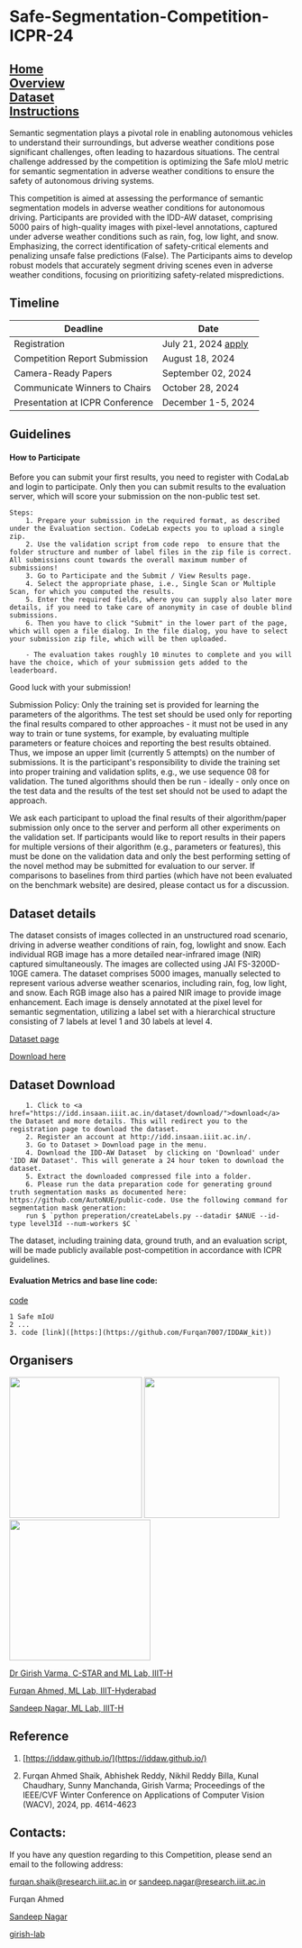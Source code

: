 
# Safe-Segmentation-Competition-ICPR-24

## <a  href="https://girish-lab.github.io//">Home</a> <br> <a  href="https://girish-lab.github.io/Safe-Segmentation-Competition-ICPR-24/">Overview</a> <br> <a href="https://iddaw.github.io/">Dataset</a> <br> <a href="https://girish-lab.github.io/Safe-Segmentation-Competition-ICPR-24/">Instructions </a> 

Semantic segmentation plays a pivotal role in enabling autonomous vehicles to understand their surroundings, but adverse weather conditions pose significant challenges, often leading to hazardous situations. The central challenge addressed by the competition is optimizing the Safe mIoU metric for semantic segmentation in adverse weather conditions to ensure the safety of autonomous driving systems.

This competition is aimed at assessing the performance of semantic segmentation models in adverse weather conditions for autonomous driving. Participants are provided with the IDD-AW dataset, comprising 5000 pairs of high-quality images with pixel-level annotations, captured under adverse weather conditions such as rain, fog, low light, and snow. Emphasizing, the correct identification of safety-critical elements and penalizing unsafe false predictions (False). The Participants aims to develop robust models that accurately segment driving scenes even in adverse weather conditions, focusing on prioritizing safety-related mispredictions.

    


## Timeline 

| Deadline    | Date |
| -------- | ------- |
| Registration    | July 21, 2024 [apply](https://github.com/Furqan7007/IDDAW_kit) |
| Competition Report Submission  | August 18, 2024    |
| Camera-Ready Papers | September 02, 2024     |
| Communicate Winners to Chairs    | October 28, 2024    |
| Presentation at ICPR Conference | December 1-5, 2024 |


## Guidelines 

#### How to Participate 

Before you can submit your first results, you need to register with CodaLab and login to participate. Only then you can submit results to the evaluation server, which will score your submission on the non-public test set. 

    Steps:
        1. Prepare your submission in the required format, as described under the Evaluation section. CodeLab expects you to upload a single zip.
        2. Use the validation script from code repo  to ensure that the folder structure and number of label files in the zip file is correct. All submissions count towards the overall maximum number of submissions!
        3. Go to Participate and the Submit / View Results page.
        4. Select the appropriate phase, i.e., Single Scan or Multiple Scan, for which you computed the results.
        5. Enter the required fields, where you can supply also later more details, if you need to take care of anonymity in case of double blind submissions.
        6. Then you have to click "Submit" in the lower part of the page, which will open a file dialog. In the file dialog, you have to select your submission zip file, which will be then uploaded.
        
        - The evaluation takes roughly 10 minutes to complete and you will have the choice, which of your submission gets added to the leaderboard.

Good luck with your submission!

Submission Policy: Only the training set is provided for learning the parameters of the algorithms. The test set should be used only for reporting the final results compared to other approaches - it must not be used in any way to train or tune systems, for example, by evaluating multiple parameters or feature choices and reporting the best results obtained. Thus, we impose an upper limit (currently 5 attempts) on the number of submissions. It is the participant's responsibility to divide the training set into proper training and validation splits, e.g., we use sequence 08 for validation. The tuned algorithms should then be run - ideally - only once on the test data and the results of the test set should not be used to adapt the approach. 

We ask each participant to upload the final results of their algorithm/paper submission only once to the server and perform all other experiments on the validation set. If participants would like to report results in their papers for multiple versions of their algorithm (e.g., parameters or features), this must be done on the validation data and only the best performing setting of the novel method may be submitted for evaluation to our server. If comparisons to baselines from third parties (which have not been evaluated on the benchmark website) are desired, please contact us for a discussion. 



## Dataset details

The dataset consists of images collected in an unstructured road scenario, driving in adverse weather conditions of rain, fog, lowlight and snow. Each individual RGB image has a more detailed near-infrared image (NIR) captured simultaneously. The images are collected using JAI FS-3200D-10GE camera.
The dataset comprises 5000 images, manually selected to represent various adverse weather scenarios, including rain, fog, low light, and snow. Each RGB image also has a paired NIR image to provide image enhancement. Each image is densely annotated at the pixel level for semantic segmentation, utilizing a label set with a hierarchical structure consisting of 7 labels at level 1 and 30 labels at level 4.


<a align="center" href="https://iddaw.github.io/"> Dataset page</a>

<a align="center" href="https://idd.insaan.iiit.ac.in/dataset/download/">Download here</a>

## Dataset Download  

        1. Click to <a href="https://idd.insaan.iiit.ac.in/dataset/download/">download</a> the Dataset and more details. This will redirect you to the registration page to download the dataset.
        2. Register an account at http://idd.insaan.iiit.ac.in/.
        3. Go to Dataset > Download page in the menu.
        4. Download the IDD-AW Dataset  by clicking on 'Download' under 'IDD AW Dataset'. This will generate a 24 hour token to download the dataset.
        5. Extract the downloaded compressed file into a folder.
        6. Please run the data preparation code for generating ground truth segmentation masks as documented here: https://github.com/AutoNUE/public-code. Use the following command for segmentation mask generation:
        run $ `python preperation/createLabels.py --datadir $ANUE --id-type level3Id --num-workers $C `


The dataset, including training data, ground truth, and an evaluation script, will be made publicly available post-competition in accordance with ICPR guidelines.

#### Evaluation Metrics and base line code: 

[code](https://github.com/Furqan7007/IDDAW_kit)

    1 Safe mIoU
    2 ...
    3. code [link]([https:](https://github.com/Furqan7007/IDDAW_kit))




## Organisers 

<img src="https://www.iiit.ac.in/files/iiit/GirishVerma.jpg" width="235" height="250"> <img src="https://girish-lab.github.io/group/furqanshaik/pic.jpg" width="240" height="250"> <img src="https://girish-lab.github.io/group/sandeepnagar/pic.jpg" width="250" height="250">


<a href="https://girishvarma.in/"> Dr Girish Varma, C-STAR and ML Lab, IIIT-H</a>              

<a href="https://scholar.google.com/citations?user=rzHNVVgAAAAJ&hl=en&oi=ao"> Furqan Ahmed, ML Lab, IIIT-Hyderabad </a>  

<a href="https://researchweb.iiit.ac.in/~sandeep.nagar/"> Sandeep Nagar, ML Lab, IIIT-H </a>



## Reference 

1. [https://iddaw.github.io/](https://iddaw.github.io/)

2. Furqan Ahmed Shaik, Abhishek Reddy, Nikhil Reddy Billa, Kunal Chaudhary, Sunny Manchanda, Girish Varma; Proceedings of the IEEE/CVF Winter Conference on Applications of Computer Vision (WACV), 2024, pp. 4614-4623
    

## Contacts:

If you have any question regarding to this Competition, please send an email to the following address:

furqan.shaik@research.iiit.ac.in or sandeep.nagar@research.iiit.ac.in

Furqan Ahmed

[Sandeep Nagar](https://twitter.com/NaagarRN)

[girish-lab](https://girishvarma.in/)

